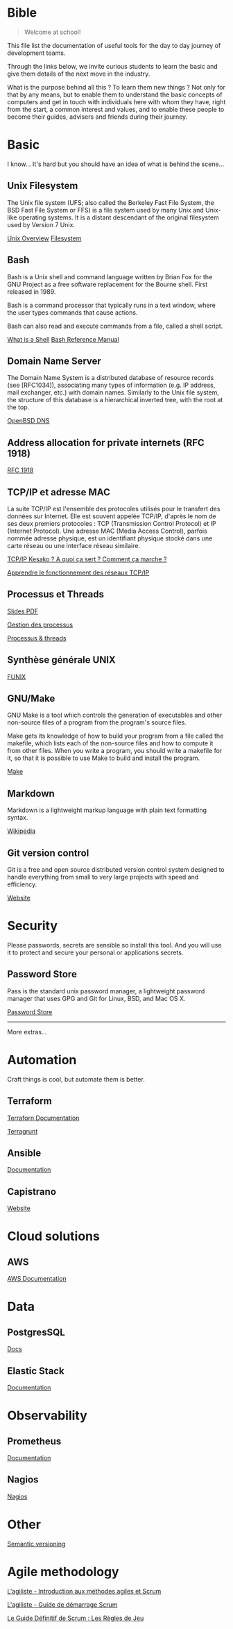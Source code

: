 Bible
======

> Welcome at school!

This file list the documentation of useful tools for the day to day journey of
development teams.

Through the links below, we invite curious students to learn the basic and give
them details of the next move in the industry.

What is the purpose behind all this ? To learn them new things ? Not only
for that by any means, but to enable them to understand the basic concepts of
computers and get in touch with individuals here with whom they have, right from
the start, a common interest and values, and to enable these people to become
their guides, advisers and friends during their journey.

Basic
=====

I know... It's hard but you should have an idea of what is behind the scene...

Unix Filesystem
---------------
The Unix file system (UFS; also called the Berkeley Fast File System, the BSD
Fast File System or FFS) is a file system used by many Unix and Unix-like
operating systems. It is a distant descendant of the original filesystem
used by Version 7 Unix.

[Unix Overview](http://www.cis.rit.edu/class/simg211/unixintro/Overview.html)
[Filesystem](http://www.cis.rit.edu/class/simg211/unixintro/Filesystem.html)

Bash
----

Bash is a Unix shell and command language written by Brian Fox for the GNU Project
as a free software replacement for the Bourne shell. First released in 1989.

Bash is a command processor that typically runs in a text window, where the user
types commands that cause actions.

Bash can also read and execute commands from a file, called a shell script.

[What is a Shell](http://www.cis.rit.edu/class/simg211/unixintro/Shell.html)
[Bash Reference Manual](https://www.gnu.org/software/bash/manual/bash.html)

Domain Name Server
-------------------
The Domain Name System is a distributed database of resource records (see [RFC1034]),
associating many types of information (e.g. IP address, mail exchanger, etc.)
with domain names. Similarly to the Unix file system, the structure of this
database is a hierarchical inverted tree, with the root at the top.

[OpenBSD DNS](http://www.kernel-panic.it/openbsd/dns/dns1.html)

Address allocation for private internets (RFC 1918)
--------------------------------------------------
[RFC 1918](https://tools.ietf.org/html/rfc1918)

TCP/IP et adresse MAC
--------------------------------------------------
La suite TCP/IP est l'ensemble des protocoles utilisés pour le transfert des données sur Internet. Elle est souvent appelée TCP/IP, d'après le nom de ses deux premiers protocoles : TCP (Transmission Control Protocol) et IP (Internet Protocol).
Une adresse MAC (Media Access Control), parfois nommée adresse physique, est un identifiant physique stocké dans une carte réseau ou une interface réseau similaire.

[TCP/IP Kesako ? A quoi ça sert ? Comment ça marche ?](http://sebsauvage.net/comprendre/tcpip/)

[Apprendre le fonctionnement des réseaux TCP/IP](http://sdz.tdct.org/sdz/apprenez-le-fonctionnement-des-reseaux-tcp-ip.html)

Processus et Threads
--------------------------------------------------
[Slides PDF](http://deptinfo.unice.fr/twiki/pub/Minfo06/ApprofondissementSysteme/09_Processusetthreads.pdf)

[Gestion des processus](http://www.funix.org/fr/unix/process.htm)

[Processus & threads](http://linux-attitude.fr/post/processus-et-threads)

Synthèse générale UNIX
--------------
[FUNIX](http://www.funix.org/fr/unix/)

GNU/Make
--------
GNU Make is a tool which controls the generation of executables and other
non-source files of a program from the program's source files.

Make gets its knowledge of how to build your program from a file called the
makefile, which lists each of the non-source files and how to compute it from
other files. When you write a program, you should write a makefile for it, so
that it is possible to use Make to build and install the program.

[Make](https://www.gnu.org/software/make/)

Markdown
--------
Markdown is a lightweight markup language with plain text formatting syntax.

[Wikipedia](https://en.wikipedia.org/wiki/Markdown)

Git version control
-------------------
Git is a free and open source distributed version control system designed to
handle everything from small to very large projects with speed and efficiency.

[Website](https://git-scm.com/)

Security
========

Please passwords, secrets are sensible so install this tool. And you will use it
to protect and secure your personal or applications secrets.

Password Store
--------------
Pass is the standard unix password manager, a lightweight password manager
that uses GPG and Git for Linux, BSD, and Mac OS X.

[Password Store](https://www.passwordstore.org/)

-------

More extras...

Automation
==========
Craft things is cool, but automate them is better.

Terraform
---------
[Terraforn Documentation](https://www.terraform.io/docs/index.html)

[Terragrunt](https://github.com/gruntwork-io/terragrunt)

Ansible
-------
[Documentation](http://docs.ansible.com/)

Capistrano
----------
[Website](http://capistranorb.com/)

Cloud solutions
===============

AWS
---
[AWS Documentation](https://aws.amazon.com/fr/documentation/)

Data
====

PostgresSQL
-----------
[Docs](https://www.postgresql.org/docs/)

Elastic Stack
-------------
[Documentation](https://www.elastic.co/guide/index.html)

Observability
=============

Prometheus
----------
[Documentation](https://prometheus.io/docs/)

Nagios
------
[Nagios](https://www.nagios.org/documentation/)

Other
======

[Semantic versioning](https://semver.org/)

Agile methodology
=================

[L'agiliste - Introduction aux méthodes agiles et Scrum](https://www.agiliste.fr/introduction-methodes-agiles/)

[L'agiliste - Guide de démarrage Scrum](https://www.agiliste.fr/guide-de-demarrage-scrum/)

[Le Guide Définitif de Scrum : Les Règles de Jeu](http://www.scrumguides.org/docs/scrumguide/v2017/2017-Scrum-Guide-French.pdf)
